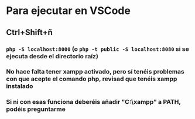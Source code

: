 # Para ejecutar en VSCode

## Ctrl+Shift+ñ

### `php -S localhost:8000` (o `php -t public -S localhost:8080` si se ejecuta desde el directorio raíz)

### **No hace falta tener xampp activado, pero sí tenéis problemas con que acepte el comando php, revisad que tenéis xampp instalado**
### **Si ni con esas funciona deberéis añadir "C:\xampp\" a PATH, podéis preguntarme**
